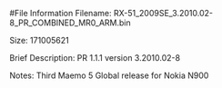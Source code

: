 #File Information
Filename: RX-51_2009SE_3.2010.02-8_PR_COMBINED_MR0_ARM.bin

Size: 171005621

Brief Description: PR 1.1.1 version 3.2010.02-8

Notes: Third Maemo 5 Global release for Nokia N900
